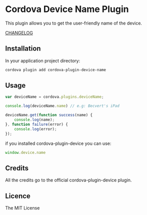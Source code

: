 # Cordova Device Name Plugin

This plugin allows you to get the user-friendly name of the device.

[CHANGELOG](https://github.com/Share911/cordova-plugin-device-name/blob/master/CHANGELOG.md)

## Installation ##

In your application project directory:

```bash
cordova plugin add cordova-plugin-device-name
```


## Usage ##

```javascript
var deviceName = cordova.plugins.deviceName;

console.log(deviceName.name) // e.g: Becvert's iPad

deviceName.get(function success(name) {
    console.log(name);
}, function failure(error) {
    console.log(error);
});
```

if you installed cordova-plugin-device you can use:

```javascript
window.device.name
```

## Credits

All the credits go to the official cordova-plugin-device plugin.

## Licence ##

The MIT License
